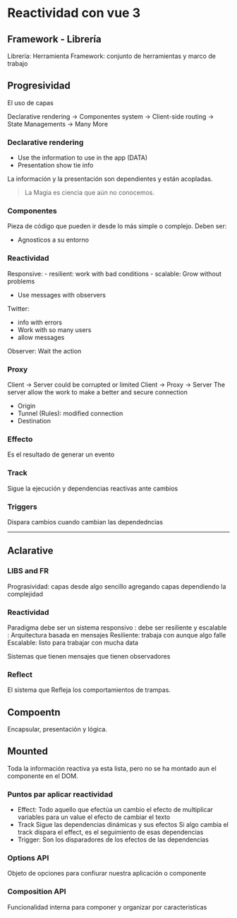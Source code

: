 # Reactividad con vue 3

## Framework - Librería 

Librería: Herramienta
Framework: conjunto de herramientas y marco de trabajo

## Progresividad

El uso de capas

Declarative rendering -> Componentes system -> Client-side routing -> State Managements -> Many More

### Declarative rendering

- Use the information to use in the app (DATA)
- Presentation show tie info

La información y la presentación son dependientes y están acopladas.

> La Magia es ciencia que aún no conocemos.

### Componentes

Pieza de código que pueden ir desde lo más simple o complejo.
Deben ser:

- Agnosticos a su entorno

### Reactividad

Responsive:
    - resilient: work with bad conditions
    - scalable: Grow without problems
 - Use messages with observers

Twitter:

- info with errors
- Work with so many users
- allow messages

Observer: Wait the action

### Proxy

Client -> Server
could be corrupted or limited
Client -> Proxy -> Server
The server allow the work to make a better and secure connection

- Origin
- Tunnel (Rules): modified connection
- Destination

### Effecto

Es el resultado de generar un evento 

### Track 

Sigue la ejecución y dependencias reactivas ante cambios

### Triggers

Dispara cambios cuando cambian las dependedncias

---

## Aclarative 

### LIBS and FR

Prograsividad: capas desde algo sencillo agregando capas dependiendo la complejidad

### Reactividad

Paradigma
debe ser un sistema responsivo : debe ser resiliente y escalable : Arquitectura basada en mensajes 
Resiliente: trabaja con aunque algo falle
Escalable: listo para trabajar con mucha data

Sistemas que tienen mensajes que tienen observadores

### Reflect

El sistema que Refleja los comportamientos de trampas.

## Compoentn
Encapsular, presentación y lógica.

## Mounted
Toda la información reactiva ya esta lista, pero no se ha montado aun el componente en el DOM.

### Puntos par aplicar reactividad 

- Effect:
  Todo aquello que efectúa un cambio
  el efecto de multiplicar variables para un value
  el efecto de cambiar el texto
- Track
  Sigue las dependencias dinámicas y sus efectos
  Si algo cambia el track dispara el effect, es el seguimiento de esas dependencias
- Trigger:
  Son los disparadores de los efectos de las dependencias

### Options API

Objeto de opciones para confiurar nuestra aplicación o componente

### Composition API

Funcionalidad interna para componer  y organizar por caracteristicas 
